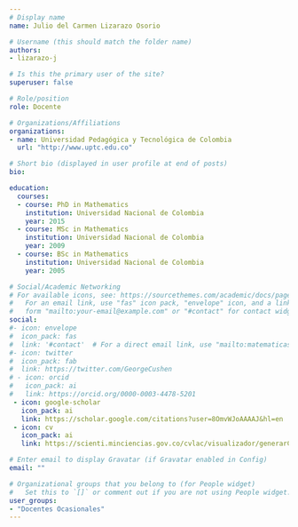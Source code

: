 ```yaml
---
# Display name
name: Julio del Carmen Lizarazo Osorio

# Username (this should match the folder name)
authors:
- lizarazo-j

# Is this the primary user of the site?
superuser: false

# Role/position
role: Docente

# Organizations/Affiliations
organizations:
- name: Universidad Pedagógica y Tecnológica de Colombia
  url: "http://www.uptc.edu.co"

# Short bio (displayed in user profile at end of posts)
bio: 

education:
  courses:
  - course: PhD in Mathematics
    institution: Universidad Nacional de Colombia
    year: 2015
  - course: MSc in Mathematics
    institution: Universidad Nacional de Colombia
    year: 2009
  - course: BSc in Mathematics
    institution: Universidad Nacional de Colombia
    year: 2005

# Social/Academic Networking
# For available icons, see: https://sourcethemes.com/academic/docs/page-builder/#icons
#   For an email link, use "fas" icon pack, "envelope" icon, and a link in the
#   form "mailto:your-email@example.com" or "#contact" for contact widget.
social:
#- icon: envelope
#  icon_pack: fas
#  link: '#contact'  # For a direct email link, use "mailto:matematicasyestadistica@uptc.edu.co".
#- icon: twitter
#  icon_pack: fab
#  link: https://twitter.com/GeorgeCushen
# - icon: orcid
#   icon_pack: ai
#   link: https://orcid.org/0000-0003-4478-5201
 - icon: google-scholar
   icon_pack: ai
   link: https://scholar.google.com/citations?user=8OmvWJoAAAAJ&hl=en
 - icon: cv
   icon_pack: ai
   link: https://scienti.minciencias.gov.co/cvlac/visualizador/generarCurriculoCv.do?cod_rh=0000521728

# Enter email to display Gravatar (if Gravatar enabled in Config)
email: ""

# Organizational groups that you belong to (for People widget)
#   Set this to `[]` or comment out if you are not using People widget.
user_groups:
- "Docentes Ocasionales"
---
```



